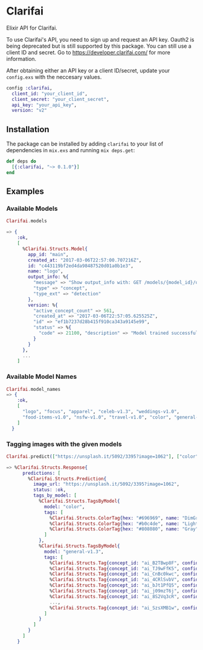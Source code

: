 # Clarifai

Elixir API for Clarifai.

To use Clarifai's API, you need to sign up and request an API key.
Oauth2 is being deprecated but is still supported by this package. You can still use a client ID and secret.
Go to https://developer.clarifai.com/ for more information.

After obtaining either an API key or a client ID/secret, update your `config.exs` with the neccesary values.

```elixir
config :clarifai,
  client_id: "your_client_id",
  client_secret: "your_client_secret",
  api_key: "your_api_key",
  version: "v2"
```

## Installation

The package can be installed by adding `clarifai` to your list of dependencies in `mix.exs` and running `mix deps.get`:

```elixir
def deps do
  [{:clarifai, "~> 0.1.0"}]
end
```

## Examples

### Available Models

```elixir
Clarifai.models

=> {
    :ok,
    [
      %Clarifai.Structs.Model{
        app_id: "main",
        created_at: "2017-03-06T22:57:00.707216Z",
        id: "c443119bf2ed4da98487520d01a0b1e3",
        name: "logo",
        output_info: %{
          "message" => "Show output_info with: GET /models/{model_id}/output_info",
          "type" => "concept",
          "type_ext" => "detection"
        },
        version: %{
          "active_concept_count" => 561,
          "created_at" => "2017-03-06T22:57:05.625525Z",
          "id" => "ef1b7237d28b415f910ca343a9145e99",
          "status" => %{
            "code" => 21100, "description" => "Model trained successfully"
          }
        }
      },
      ...
    ]
```

### Available Model Names

```elixir
Clarifai.model_names
=> {
    :ok,
    [
      "logo", "focus", "apparel", "celeb-v1.3", "weddings-v1.0",
      "food-items-v1.0", "nsfw-v1.0", "travel-v1.0", "color", "general-v1.3"
    ]
  }
```

### Tagging images with the given models

```elixir
Clarifai.predict(["https://unsplash.it/5092/3395?image=1062"], ["color", "general-v1.3"])

=> %Clarifai.Structs.Response{
      predictions: [
        %Clarifai.Structs.Prediction{
          image_url: "https://unsplash.it/5092/3395?image=1062",
          status: :ok,
          tags_by_model: [
            %Clarifai.Structs.TagsByModel{
              model: "color",
              tags: [
                %Clarifai.Structs.ColorTag{hex: "#696969", name: "DimGray", value: 0.20425},
                %Clarifai.Structs.ColorTag{hex: "#b0c4de", name: "LightSteelBlue", value: 0.40675},
                %Clarifai.Structs.ColorTag{hex: "#808080", name: "Gray", value: 0.389}
              ]
            },
            %Clarifai.Structs.TagsByModel{
              model: "general-v1.3",
              tags: [
                %Clarifai.Structs.Tag{concept_id: "ai_B2TBwp8F", confidence: 0.9732083, name: "bed"},
                %Clarifai.Structs.Tag{concept_id: "ai_TJ9wFfK5", confidence: 0.96748126, name: "portrait"},
                %Clarifai.Structs.Tag{concept_id: "ai_CnBc0kwc", confidence: 0.94953597, name: "sleep"},
                %Clarifai.Structs.Tag{concept_id: "ai_4CRlSvbV", confidence: 0.9400542, name: "cute"},
                %Clarifai.Structs.Tag{concept_id: "ai_bJt1PfQ5", confidence: 0.91432786, name: "bedroom"},
                %Clarifai.Structs.Tag{concept_id: "ai_j09mzT6j", confidence: 0.9100505, name: "family"},
                %Clarifai.Structs.Tag{concept_id: "ai_8S2Vq3cR", confidence: 0.89849144, name: "dog"},
                ...,
                %Clarifai.Structs.Tag{concept_id: "ai_SzsXMB1w", confidence: 0.7452092, name: "animal"}
              ]
            }
          ]
        }
      ]
    }
```
